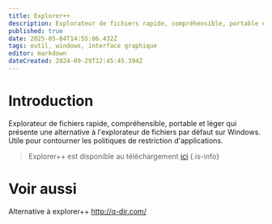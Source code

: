 ```yaml
---
title: Explorer++
description: Explorateur de fichiers rapide, compréhensible, portable et léger qui présente une alternative à l'explorateur de fichiers par défaut sur Windows. Utile pour contourner les politiques de restriction d'applications.
published: true
date: 2025-05-04T14:55:06.432Z
tags: outil, windows, interface graphique
editor: markdown
dateCreated: 2024-09-29T12:45:45.394Z
---
```


# Introduction

Explorateur de fichiers rapide, compréhensible, portable et léger qui présente une alternative à l'explorateur de fichiers par défaut sur Windows. Utile pour contourner les politiques de restriction d'applications.

> Explorer++ est disponible au téléchargement [ici](https://explorerplusplus.com/)
> {.is-info}

# Voir aussi

Alternative à explorer++
http://q-dir.com/
